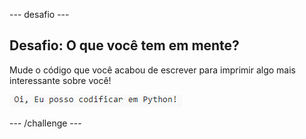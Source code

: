\--- desafio \---

## Desafio: O que você tem em mente?

Mude o código que você acabou de escrever para imprimir algo mais interessante sobre você!

![screenshot](images/me-mind.png)

\--- /challenge \---